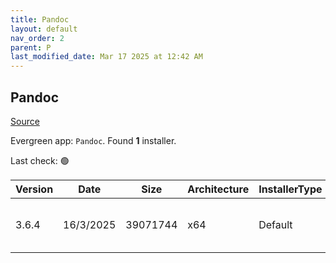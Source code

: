 ```yaml
---
title: Pandoc
layout: default
nav_order: 2
parent: P
last_modified_date: Mar 17 2025 at 12:42 AM
---
```


## Pandoc

[Source](https://pandoc.org/)

Evergreen app: `Pandoc`. Found **1** installer.

Last check: 🟢

| Version | Date      | Size     | Architecture | InstallerType | Type | URI                                                                                                                                                                            |
| ------- | --------- | -------- | ------------ | ------------- | ---- | ------------------------------------------------------------------------------------------------------------------------------------------------------------------------------ |
| 3.6.4   | 16/3/2025 | 39071744 | x64          | Default       | msi  | [https://github.com/jgm/pandoc/releases/download/3.6.4/pandoc-3.6.4-windows-x86_64.msi](https://github.com/jgm/pandoc/releases/download/3.6.4/pandoc-3.6.4-windows-x86_64.msi) |
